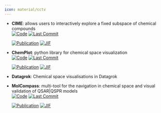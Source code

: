 ```yaml
---
icon: material/cctv
---
```





- **CIME**: allows users to interactively explore a fixed subspace of chemical compounds  
    [![Code](https://img.shields.io/github/stars/jku-vds-lab/cime?style=for-the-badge&logo=github)](https://github.com/jku-vds-lab/cime) 
    [![Last Commit](https://img.shields.io/github/last-commit/jku-vds-lab/cime?style=for-the-badge&logo=github)](https://github.com/jku-vds-lab/cime) 

    [![Publication](https://img.shields.io/badge/Publication-Citations:18-blue?style=for-the-badge&logo=bookstack)](https://doi.org/10.1186/s13321-022-00600-z) 
    [![JIF](https://img.shields.io/badge/Impact_Factor-7.10-purple?style=for-the-badge&logo=academia)](https://doi.org/10.1186/s13321-022-00600-z)



- **ChemPlot**: python library for chemical space visualization  
    [![Code](https://img.shields.io/github/stars/mcsorkun/ChemPlot?style=for-the-badge&logo=github)](https://github.com/mcsorkun/ChemPlot) 
    [![Last Commit](https://img.shields.io/github/last-commit/mcsorkun/ChemPlot?style=for-the-badge&logo=github)](https://github.com/mcsorkun/ChemPlot) 

    [![Publication](https://img.shields.io/badge/Publication-Citations:35-blue?style=for-the-badge&logo=bookstack)](https://doi.org/10.1002/cmtd.202200005) 
    [![JIF](https://img.shields.io/badge/Impact_Factor-6.10-purple?style=for-the-badge&logo=academia)](https://doi.org/10.1002/cmtd.202200005)



- **Datagrok**: Chemical space visualisations in Datagrok  




- **MolCompass**: multi-tool for the navigation in chemical space and visual validation of QSAR|QSPR models  
    [![Code](https://img.shields.io/github/stars/sergsb/molcomplib?style=for-the-badge&logo=github)](https://github.com/sergsb/molcomplib) 
    [![Last Commit](https://img.shields.io/github/last-commit/sergsb/molcomplib?style=for-the-badge&logo=github)](https://github.com/sergsb/molcomplib) 

    [![Publication](https://img.shields.io/badge/Publication-Citations:0-blue?style=for-the-badge&logo=bookstack)](https://doi.org/10.1186/s13321-024-00888-z) 
    [![JIF](https://img.shields.io/badge/Impact_Factor-7.10-purple?style=for-the-badge&logo=academia)](https://doi.org/10.1186/s13321-024-00888-z)


